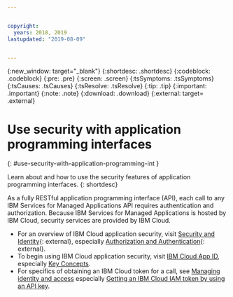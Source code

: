 ```yaml
---


copyright:
  years: 2018, 2019
lastupdated: "2019-08-09"


---
```


{:new_window: target="_blank"} 
{:shortdesc: .shortdesc} 
{:codeblock: .codeblock} 
{:pre: .pre} 
{:screen: .screen} 
{:tsSymptoms: .tsSymptoms} 
{:tsCauses: .tsCauses} 
{:tsResolve: .tsResolve} 
{:tip: .tip} 
{:important: .important} 
{:note: .note} 
{:download: .download} 
{:external: target= .external} 

# Use security with application programming interfaces
{: #use-security-with-application-programming-int } 

Learn about and how to use the security features of application programming interfaces.
{: shortdesc} 

As a fully RESTful application programming interface (API), each call to
any IBM Services for Managed Applications API requires authentication
and authorization. Because IBM Services for Managed Applications is
hosted by IBM Cloud, security services are provided by IBM Cloud.

  - For an overview of IBM Cloud application security, visit [Security
    and Identity](https://cloud.ibm.com/apidocs?category=security){: external},
    especially [Authorization and
    Authentication](https://cloud.ibm.com/apidocs/app-id/auth){: external}.
  - To begin using IBM Cloud application security, visit [IBM Cloud App
    ID](/docs/services/appid/index.html#gettingstarted),
    especially [Key
    Concepts](/docs/services/appid/authorization.html#key-concepts).
  - For specifics of obtaining an IBM Cloud token for a call, see
    [Managing identity and
    access](/docs/iam/quickstart.html#getstarted)
    especially [Getting an IBM Cloud IAM token by using an API
    key](/docs/iam/apikey_iamtoken.html#iamtoken_from_apikey).
